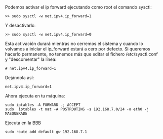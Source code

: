 Podemos activar el ip forward ejecutando como root el comando sysctl:

`>> sudo sysctl -w net.ipv4.ip_forward=1`

Y desactivarlo:

`>> sudo sysctl -w net.ipv4.ip_forward=0`

Esta activación durará mientras no cerremos el sistema y cuando lo volvamos a iniciar el ip_forward estará a cero por defecto. Si queremos hacerlo permanente, no tenemos más que editar el fichero /etc/sysctl.conf y "descomentar" la línea:

```
# net.ipv4.ip_forward=1
```
Dejándola así:

```
net.ipv4.ip_forward=1 
```

Ahora ejecuta en tu máquina:

```
sudo iptables -A FORWARD -j ACCEPT
sudo  iptables -t nat -A POSTROUTING -s 192.168.7.0/24 -o eth0 -j MASQUERADE
```

Ejecuta en la BBB
```
sudo route add default gw 192.168.7.1
```
